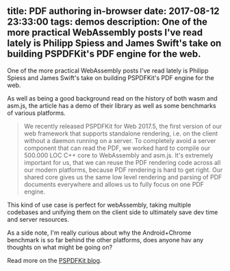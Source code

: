 title: PDF authoring in-browser
date: 2017-08-12 23:33:00
tags: demos
description: One of the more practical WebAssembly posts I've read lately is Philipp Spiess and James Swift's take on building PSPDFKit's PDF engine for the web.
---
One of the more practical WebAssembly posts I've read lately is Philipp Spiess and James Swift's take on building PSPDFKit's PDF engine for the web.
 
As well as being a good background read on the history of both wasm and asm.js, the article has a demo of their library as well as some benchmarks of various platforms.

> We recently released PSPDFKit for Web 2017.5, the first version of our web framework that supports standalone rendering, i.e. on the client without a daemon running on a server. To completely avoid a server component that can read the PDF, we worked hard to compile our 500.000 LOC C++ core to WebAssembly and asm.js. It's extremely important for us, that we can reuse the PDF rendering code across all our modern platforms, because PDF rendering is hard to get right. Our shared core gives us the same low level rendering and parsing of PDF documents everywhere and allows us to fully focus on one PDF engine.

This kind of use case is perfect for webAssembly, taking multiple codebases and unifying them on the client side to ultimately save dev time and server resources.

As a side note, I'm really curious about why the Android+Chrome benchmark is so far behind the other platforms, does anyone hav any thoughts on what might be going on?

Read more on the [PSPDFKit blog](https://pspdfkit.com/blog/2017/webassembly-a-new-hope/).
